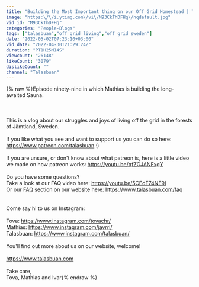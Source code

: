 ```yaml
---
title: "Building the Most Important thing on our Off Grid Homestead | The Sauna"
image: "https:\/\/i.ytimg.com\/vi\/M93CkThDFHg\/hqdefault.jpg"
vid_id: "M93CkThDFHg"
categories: "People-Blogs"
tags: ["talasbuan","off grid living","off grid sweden"]
date: "2022-05-02T07:23:10+03:00"
vid_date: "2022-04-30T21:29:24Z"
duration: "PT1H25M14S"
viewcount: "26148"
likeCount: "3079"
dislikeCount: ""
channel: "Talasbuan"
---
```

{% raw %}Episode ninety-nine in which Mathias is building the long-awaited Sauna.<br /><br /><br /><br />This is a vlog about our struggles and joys of living off the grid in the forests of Jämtland, Sweden.<br /><br />If you like what you see and want to support us you can do so here: <a rel="nofollow" target="blank" href="https://www.patreon.com/talasbuan">https://www.patreon.com/talasbuan</a> :)<br /><br />If you are unsure, or don't know about what patreon is, here is a little video we made on how patreon works: <a rel="nofollow" target="blank" href="https://youtu.be/qfZGJANFxgY">https://youtu.be/qfZGJANFxgY</a><br /><br />Do you have some questions?<br />Take a look at our FAQ video here: <a rel="nofollow" target="blank" href="https://youtu.be/5CEdF74NE9I">https://youtu.be/5CEdF74NE9I</a><br />Or our FAQ section on our website here: <a rel="nofollow" target="blank" href="https://www.talasbuan.com/faq">https://www.talasbuan.com/faq</a><br /><br /><br />Come say hi to us on Instagram: <br /><br />Tova: <a rel="nofollow" target="blank" href="https://www.instagram.com/tovachr/">https://www.instagram.com/tovachr/</a><br />Mathias: <a rel="nofollow" target="blank" href="https://www.instagram.com/javrri/">https://www.instagram.com/javrri/</a><br />Talasbuan: <a rel="nofollow" target="blank" href="https://www.instagram.com/talasbuan/">https://www.instagram.com/talasbuan/</a><br /><br />You'll find out more about us on our website, welcome!<br /><br /> <a rel="nofollow" target="blank" href="https://www.talasbuan.com">https://www.talasbuan.com</a><br /><br />Take care,<br />Tova, Mathias and Ivar{% endraw %}
